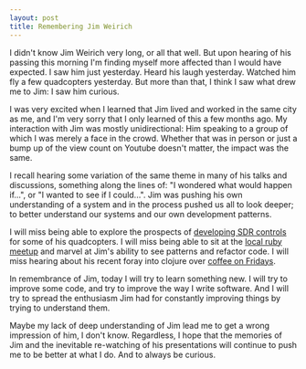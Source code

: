 ```yaml
---
layout: post
title: Remembering Jim Weirich
---
```


I didn't know Jim Weirich very long, or all that well. But upon hearing of his passing this morning I'm finding myself more affected than I would have expected. I saw him just yesterday. Heard his laugh yesterday. Watched him fly a few quadcopters yesterday. But more than that, I think I saw what drew me to Jim: I saw him curious.

I was very excited when I learned that Jim lived and worked in the same city as me, and I'm very sorry that I only learned of this a few months ago. My interaction with Jim was mostly unidirectional: Him speaking to a group of which I was merely a face in the crowd. Whether that was in person or just a bump up of the view count on Youtube doesn't matter, the impact was the same. 

I recall hearing some variation of the same theme in many of his talks and discussions, something along the lines of: "I wondered what would happen if...", or "I wanted to see if I could...". Jim was pushing his own understanding of a system and in the process pushed us all to look deeper; to better understand our systems and our own development patterns.

I will miss being able to explore the prospects of [developing SDR controls][twitter quadcopter sdr] for some of his quadcopters. I will miss being able to sit at the [local ruby meetup][cincyrb] and marvel at Jim's ability to see patterns and refactor code. I will miss hearing about his recent foray into clojure over [coffee on Fridays][gaslight coffee].

In remembrance of Jim, today I will try to learn something new. I will try to improve some code, and try to improve the way I write software. And I will try to spread the enthusiasm Jim had for constantly improving things by trying to understand them.

Maybe my lack of deep understanding of Jim lead me to get a wrong impression of him, I don't know. Regardless, I hope that the memories of Jim and the inevitable re-watching of his presentations will continue to push me to be better at what I do. And to always be curious.

[twitter quadcopter sdr]: https://twitter.com/ferggo/status/435986387725074432
[cincyrb]: http://cincyrb.com/
[gaslight coffee]: https://gaslight.co/coffee


